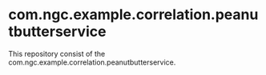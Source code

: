 # com.ngc.example.correlation.peanutbutterservice

This repository consist of the com.ngc.example.correlation.peanutbutterservice.

